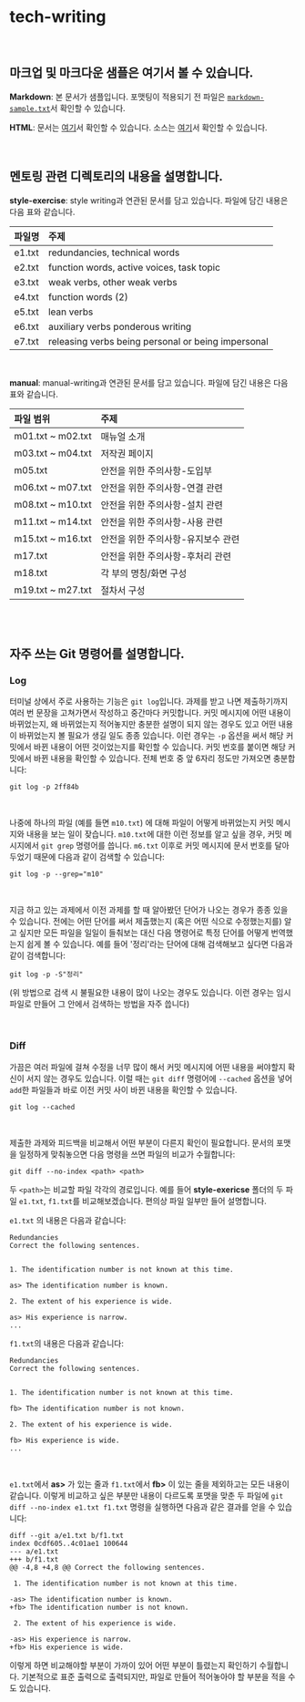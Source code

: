 # tech-writing

<br>

## 마크업 및 마크다운 샘플은 여기서 볼 수 있습니다.

**Markdown**: 본 문서가 샘플입니다. 포맷팅이 적용되기 전 파일은 [`markdown-sample.txt`](https://github.com/rogarithm/tech-writing/blob/switch-desk/markdown-sample.txt)서 확인할 수 있습니다.

**HTML**: 문서는 [여기](https://rogarithm.github.io/sample-website/accuracy.html)서 확인할 수 있습니다. 소스는 [여기](https://github.com/rogarithm/sample-website)서 확인할 수 있습니다. 

<br>

## 멘토링 관련 디렉토리의 내용을 설명합니다.

**style-exercise**: style writing과 연관된 문서를 담고 있습니다. 파일에 담긴 내용은 다음 표와 같습니다.

| 파일명 | 주제 |
| :---   | :--- |
| e1.txt | redundancies, technical words |
| e2.txt | function words, active voices, task topic |
| e3.txt | weak verbs, other weak verbs |
| e4.txt | function words (2) |
| e5.txt | lean verbs |
| e6.txt | auxiliary verbs ponderous writing |
| e7.txt | releasing verbs being personal or being impersonal |

<br>

**manual**: manual-writing과 연관된 문서를 담고 있습니다. 파일에 담긴 내용은 다음 표와 같습니다.

| 파일 범위 | 주제 |
| :---      | :--- |
| m01.txt ~ m02.txt | 매뉴얼 소개 |
| m03.txt ~ m04.txt | 저작권 페이지 |
| m05.txt           | 안전을 위한 주의사항-도입부 |
| m06.txt ~ m07.txt | 안전을 위한 주의사항-연결 관련 |
| m08.txt ~ m10.txt | 안전을 위한 주의사항-설치 관련 |
| m11.txt ~ m14.txt | 안전을 위한 주의사항-사용 관련 |
| m15.txt ~ m16.txt | 안전을 위한 주의사항-유지보수 관련 |
| m17.txt           | 안전을 위한 주의사항-후처리 관련 |
| m18.txt           | 각 부의 명칭/화면 구성 |
| m19.txt ~ m27.txt | 절차서 구성 |

<br><br>

## 자주 쓰는 Git 명령어를 설명합니다.

### Log

터미널 상에서 주로 사용하는 기능은 `git log`입니다. 과제를 받고 나면 제출하기까지 여러 번 문장을 고쳐가면서 작성하고 중간마다 커밋합니다. 커밋 메시지에 어떤 내용이 바뀌었는지, 왜 바뀌었는지 적어놓지만 충분한 설명이 되지 않는 경우도 있고 어떤 내용이 바뀌었는지 볼 필요가 생길 일도 종종 있습니다. 이런 경우는 `-p` 옵션을 써서 해당 커밋에서 바뀐 내용이 어떤 것이었는지를 확인할 수 있습니다. 커밋 번호를 붙이면 해당 커밋에서 바뀐 내용을 확인할 수 있습니다. 전체 번호 중 앞 6자리 정도만 가져오면 충분합니다:
```
git log -p 2ff84b
```
<br>

나중에 하나의 파일 (예를 들면 `m10.txt`) 에 대해 파일이 어떻게 바뀌었는지 커밋 메시지와 내용을 보는 일이 잦습니다. `m10.txt`에 대한 이런 정보를 알고 싶을 경우, 커밋 메시지에서 `git grep` 명령어를 씁니다. `m6.txt` 이후로 커밋 메시지에 문서 번호를 달아두었기 때문에 다음과 같이 검색할 수 있습니다:
```
git log -p --grep="m10"
```

<br>

지금 하고 있는 과제에서 이전 과제를 할 때 알아봤던 단어가 나오는 경우가 종종 있을 수 있습니다. 전에는 어떤 단어를 써서 제출했는지 (혹은 어떤 식으로 수정했는지를) 알고 싶지만 모든 파일을 일일이 들춰보는 대신 다음 명령어로 특정 단어를 어떻게 번역했는지 쉽게 볼 수 있습니다. 예를 들어 '정리'라는 단어에 대해 검색해보고 싶다면 다음과 같이 검색합니다:
```
git log -p -S"정리"
```
(위 방법으로 검색 시 불필요한 내용이 많이 나오는 경우도 있습니다. 이런 경우는 임시파일로 만들어 그 안에서 검색하는 방법을 자주 씁니다)

<br>

### Diff

가끔은 여러 파일에 걸쳐 수정을 너무 많이 해서 커밋 메시지에 어떤 내용을 써야할지 확신이 서지 않는 경우도 있습니다. 이럴 때는 `git diff` 명령어에 `--cached` 옵션을 넣어 `add`한 파일들과 바로 이전 커밋 사이 바뀐 내용을 확인할 수 있습니다.
```
git log --cached
```

<br>

제출한 과제와 피드백을 비교해서 어떤 부분이 다른지 확인이 필요합니다. 문서의 포맷을 일정하게 맞춰놓으면 다음 명령을 쓰면 파일의 비교가 수월합니다:
```
git diff --no-index <path> <path>
```

두 `<path>`는 비교할 파일 각각의 경로입니다. 예를 들어 **style-exericse** 폴더의 두 파일 `e1.txt`, `f1.txt`를 비교해보겠습니다. 편의상 파일 일부만 들어 설명합니다.


`e1.txt` 의 내용은 다음과 같습니다:
```
Redundancies
Correct the following sentences.


1. The identification number is not known at this time.

as> The identification number is known.

2. The extent of his experience is wide.

as> His experience is narrow.
...
```

`f1.txt`의 내용은 다음과 같습니다:
```
Redundancies
Correct the following sentences.


1. The identification number is not known at this time.

fb> The identification number is not known.

2. The extent of his experience is wide.

fb> His experience is wide.
...
```

<br>

`e1.txt`에서  **as>** 가 있는 줄과 `f1.txt`에서 **fb>** 이 있는 줄을 제외하고는 모든 내용이 같습니다. 이렇게 비교하고 싶은 부분만 내용이 다르도록 포맷을 맞춘 두 파일에 `git diff --no-index e1.txt f1.txt` 명령을 실행하면 다음과 같은 결과를 얻을 수 있습니다:

```
diff --git a/e1.txt b/f1.txt
index 0cdf605..4c01ae1 100644
--- a/e1.txt
+++ b/f1.txt
@@ -4,8 +4,8 @@ Correct the following sentences.

 1. The identification number is not known at this time.

-as> The identification number is known.
+fb> The identification number is not known.

 2. The extent of his experience is wide.

-as> His experience is narrow.
+fb> His experience is wide.
```
이렇게 하면 비교해야할 부분이 가까이 있어 어떤 부분이 틀렸는지 확인하기 수월합니다. 기본적으로 표준 출력으로 출력되지만, 파일로 만들어 적어놓아야 할 부분을 적을 수도 있습니다.

